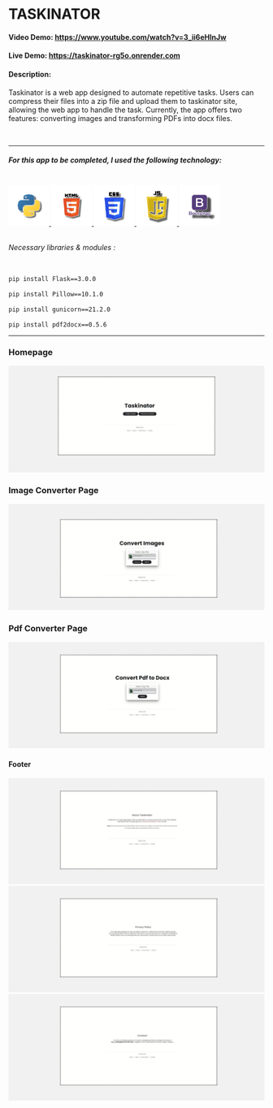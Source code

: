 # TASKINATOR
#### Video Demo:  [<URL HERE>](https://www.youtube.com/watch?v=3_ii6eHlnJw)https://www.youtube.com/watch?v=3_ii6eHlnJw
#### Live Demo:  [<URL HERE>](https://taskinator-rg5o.onrender.com)https://taskinator-rg5o.onrender.com
#### Description:
<p>Taskinator is a web app designed to automate repetitive tasks. Users can compress their files into a zip file and upload them to taskinator site, allowing the web app to handle the task. Currently, the app offers two features: converting images and transforming PDFs into docx files.</p>
<br>

---
<h5>For this app to be completed, I used the following technology:</h4>
<br>
 <tr>
    <td align="left">
      <a href="https://www.heroku.com" target="_blank" rel="noreferrer">
        <img src="images/5.png" alt="Heroku" width="80" height="80"/>
      </a>
          <a href="https://www.heroku.com" target="_blank" rel="noreferrer">
        <img src="images/4.png" alt="Heroku" width="80" height="80"/>
      </a>
          </a>
          <a href="https://www.heroku.com" target="_blank" rel="noreferrer">
        <img src="images/3.png" alt="Heroku" width="80" height="80"/>
      </a>
    </a>
     <a href="https://www.heroku.com" target="_blank" rel="noreferrer">
        <img src="images/1.png" alt="Heroku" width="80" height="80"/>
      </a>
       <a href="https://www.heroku.com" target="_blank" rel="noreferrer">
        <img src="images/2.png" alt="Heroku" width="80" height="80"/>
      </a>
<br>
<br>
<p><em> Necessary libraries & modules :</em> </p>
<br>


```
pip install Flask==3.0.0
```
```
pip install Pillow==10.1.0
```
```
pip install gunicorn==21.2.0
```
```
pip install pdf2docx==0.5.6
```

  </tr>

  ---


  <h3>Homepage</h2>
  <img src="images/a.png">
   <h3>Image Converter Page</h2>
     <img src="images/b.png">
        <h3>Pdf Converter Page</h2>
            <img src="images/c.png">
                    <h4>Footer</h4>
                          <img src="images/d.png">
                                <img src="images/e.png">
                                      <img src="images/f.png">
            



